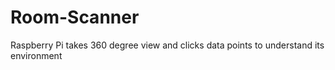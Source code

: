 # Room-Scanner
Raspberry Pi takes 360 degree view and clicks data points to understand its environment
